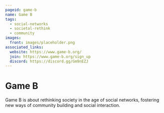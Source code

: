 ```yaml
---
pageid: game-b
name: Game B
tags:
  - social-networks
  - societal-rethink
  - community
images:
  front: images/placeholder.png
associated_links:
  website: https://www.game-b.org/
  join: https://www.game-b.org/sign_up
  discord: https://discord.gg/Gm9nEZJ
---
```


# Game B

Game B is about rethinking society in the age of social networks, fostering new ways of community building and social interaction.